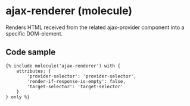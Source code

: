 # ajax-renderer (molecule)

Renders HTML received from the related ajax-provider component into a specific DOM-element.

## Code sample

```
{% include molecule('ajax-renderer') with {
    attributes: {
        'provider-selector': 'provider-selector',
        'render-if-response-is-empty': false,
        'target-selector': 'target-selector'
    }
} only %}
```
